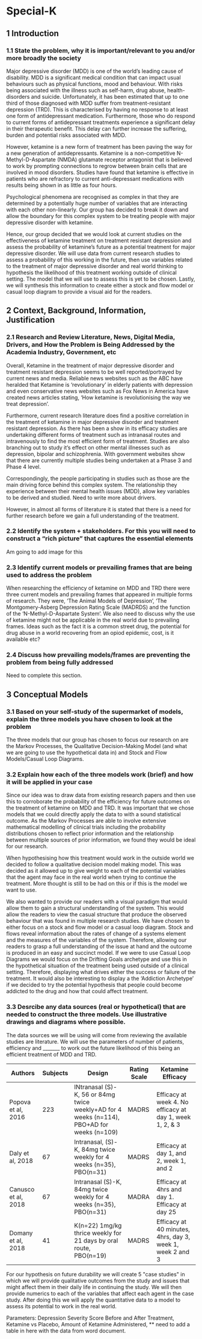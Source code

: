 # Special-K
## 1 Introduction

### 1.1	State the problem,  why it is important/relevant to you and/or more broadly the society 

Major depressive disorder (MDD) is one of the world’s leading cause of disability.  MDD is a significant medical condition that can impact usual behaviours such as physical functions, mood and behaviour. With risks being associated with the illness such as self-harm, drug abuse, health-disorders and suicide. Unfortunately, it has been estimated that up to one third of those diagnosed with MDD suffer from treatment-resistant depression (TRD). This is characterised by having no response to at least one form of antidepressant medication. Furthermore, those who do respond to current forms of antidepressant treatments experience a significant delay in their therapeutic benefit. This delay can further increase the suffering, burden and potential risks associated with MDD.  

However, ketamine is a new form of treatment has been paving the way for a new generation of antidepressants. Ketamine is a non-competitive N-Methyl-D-Aspartate (NMDA) glutamate receptor antagonist that is believed to work by prompting connections to regrow between brain cells that are involved in mood disorders. Studies have found that ketamine is effective in patients who are refractory to current anti-depressant medications with results being shown in as little as four hours. 

Psychological phenomena are recognised as complex in that they are determined by a potentially huge number of variables that are interacting with each other non-linearly. Our group has decided to break it down and allow the boundary for this complex system to be treating people with major depressive disorder with ketamine. 

Hence, our group decided that we would look at current studies on the effectiveness of ketamine treatment on treatment resistant depression and assess the probability of ketamine’s future as a potential treatment for major depressive disorder. We will use data from current research studies to assess a probability of this working in the future, then use variables related to the treatment of major depressive disorder and real world thinking to hypothesis the likelihood of this treatment working outside of clinical setting. The model that we will use to assess this is yet to be chosen. Lastly, we will synthesis this information to create either a stock and flow model or casual loop diagram to provide a visual aid for the readers. 
 

## 2 Context, Background, Information, Justification

### 2.1 Research and Review Literature, News, Digital Media, Drivers, and How the Problem is Being Addressed by the Academia Industry, Government, etc 

Overall, Ketamine in the treatment of major depressive disorder and treatment resistant depression seems to be well reported/portrayed by current news and media. Reliable news websites such as the ABC have heralded that Ketamine is ‘revolutionary’ in elderly patients with depression and even conservative news websites such as Fox News in America have created news articles stating, ‘How ketamine is revolutionising the way we treat depression’. 

Furthermore, current research literature does find a positive correlation in the treatment of ketamine in major depressive disorder and treatment resistant depression. As there has been a show in its efficacy studies are undertaking different forms of treatment such as intranasal routes and intravenously to find the most efficient form of treatment. Studies are also branching out to study it’s effect on other mental illnesses such as depression, bipolar and schizophrenia. With government websites show that there are currently multiple studies being undertaken at a Phase 3 and Phase 4 level. 

Correspondingly, the people participating in studies such as those are the main driving force behind this complex system. The relationship they experience between their mental health issues (MDD), allow key variables to be derived and studied. Need to write more about drivers.


However, in almost all forms of literature it is stated that there is a need for further research before we gain a full understanding of the treatment. 

### 2.2 Identify the system + stakeholders. For this you will need to construct a “rich picture” that captures the essential elements 

  Am going to add image for this 

### 2.3 Identify current models or prevailing frames that are being used to address the problem 

When researching the efficiency of ketamine on MDD and TRD there were three current models and prevailing frames that appeared in multiple forms of research. They were, ‘The Animal Models of Depression’, ‘The Montgomery-Asberg Depression Rating Scale (MADRDS) and the function of the ‘N-Methyl-D-Aspartate System’. We also need to discuss why the use of ketamine might not be applicable in the real world due to prevailing frames. Ideas such as the fact it is a common street drug, the potential for drug abuse in a world recovering from an opiod epidemic, cost, is it available etc?

### 2.4 Discuss how prevailing models/frames are preventing the problem from being fully addressed

Need to complete this section. 

## 3 Conceptual Models

### 3.1 Based on your self-study of the supermarket of models, explain the three models you have chosen to look at the problem 

The three models that our group has chosen to focus our research on are the Markov Processes, the Qualitative Decision-Making Model (and what we are going to use the hypothetical data in) and Stock and Flow Models/Casual Loop Diagrams. 


### 3.2 Explain how each of the three models work (brief) and how it will be applied in your case

Since our idea was to draw data from existing research papers and then use this to corroborate the probability of the efficiency for future outcomes on the treatment of ketamine on MDD and TRD. It was important that we chose models that we could directly apply the data to with a sound statistical outcome. As the Markov Processes are able to involve extensive mathematical modelling of clinical trials including the probability distributions chosen to reflect prior information and the relationship between multiple sources of prior information, we found they would be ideal for our research. 
	
When hypothesising how this treatment would work in the outside world we decided to follow a qualitative decision model making model. This was decided as it allowed up to give weight to each of the potential variables that the agent may face in the real world when trying to continue the treatment. More thought is still to be had on this or if this is the model we want to use. 

We also wanted to provide our readers with a visual paradigm that would allow them to gain a structural understanding of the system. This would allow the readers to view the casual structure that produce the observed behaviour that was found in multiple research studies. We have chosen to either focus on a stock and flow model or a casual loop diagram. Stock and flows reveal information about the rates of change of a systems element and the measures of the variables of the system. Therefore, allowing our readers to grasp a full understanding of the issue at hand and the outcome is produced in an easy and succinct model. If we were to use Casual Loop Diagrams we would focus on the Drifting Goals archetype and use this in the hypothetical situation of the treatment being used outside of a clinical setting. Therefore, displaying what drives either the success or failure of the treatment. It would also be interesting to display a the ‘Addiction Archetype’ if we decided to try the potential hypothesis that people could become addicted to the drug and how that could affect treatment.  

	
### 3.3 Desrcibe any data sources (real or hypothetical) that are needed to construct the three models. Use illustrative drawings and diagrams where possible. 

The data sources we will be using will come from reviewing the available studies are literature. We will use the parameters of number of patients, efficiency and _______ to work out the future likelihood of this being an efficient treatment of MDD and TRD.

| Authors | Subjects | Design | Rating Scale | Ketamine Efficacy |
|--|--|--|--|--|
| Popova et al, 2016|223|INtranasal (S)-K, 56 or 84mg twice weekly+AD for 4 weeks (n=114), PBO+AD for weeks (n=109)|MADRS|Efficacy at week 4. No efficacy at day 1, week 1, 2, & 3|
|Daly et al, 2018|67|Intranasal, (S)-K, 84mg twice weekly for 4 weeks (n=35), PBO(n=31)|MADRS|Efficacy at day 1, and 2, week 1, and 2|
| Canusco et al, 2018|67|Intranasal (S)-K, 84mg twice weekly for 4 weeks (n=35), PBO(n=31)|MADRA| Efficacy at 4hrs and day 1. Efficacy at day 25|
|Domany et al, 2018|41|K(n=22) 1mg/kg thrice weekly for 21 days by oral route, PBO(n=19)|MADRS|Efficacy at 40 minutes, 4hrs, day 3, week 1, week 2 and 3|

For our hypothesis on future durability we will create 5 "case studies" in which we will provide qualitative outcomes from the study and issues that might affect them in their daily life in continuing the study. We will then provide numerics to each of the variables that affect each agent in the case study. After doing this we will apply the quantitative data to a model to assess its potential to work in the real world. 

Parameters: Depression Severity Score Before and After Treatment, Ketamine vs Placebo, Amount of Ketamine Administered, ** need to add a table in here with the data from word document. 

				


